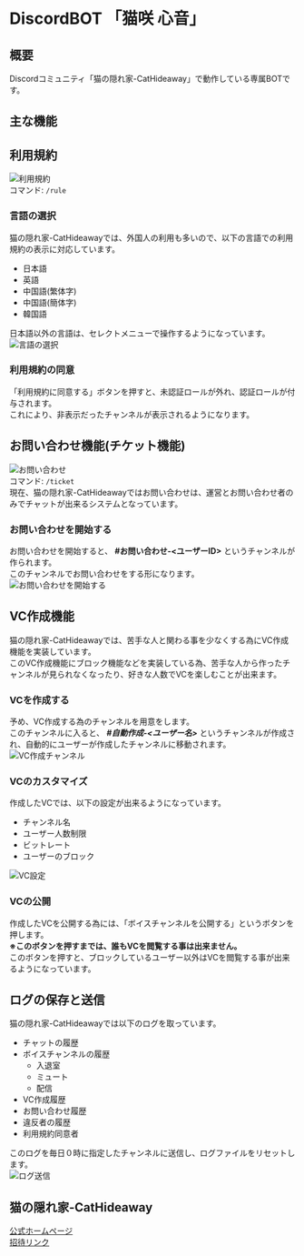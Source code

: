 # DiscordBOT 「猫咲 心音」

## 概要
Discordコミュニティ「猫の隠れ家-CatHideaway」で動作している専属BOTです。
## 主な機能
## 利用規約
![利用規約](https://cdn.discordapp.com/attachments/954745154407911454/1195257604247650395/image.png?ex=65b35563&is=65a0e063&hm=c3d20f00da510ceb480d6c261c58f274826a0fc49b53d34846112a6891283216&)<br>
コマンド: `/rule`<br>
### 言語の選択
猫の隠れ家-CatHideawayでは、外国人の利用も多いので、以下の言語での利用規約の表示に対応しています。<br>
- 日本語
- 英語
- 中国語(繁体字)
- 中国語(簡体字)
- 韓国語
  
日本語以外の言語は、セレクトメニューで操作するようになっています。<br>
![言語の選択](https://cdn.discordapp.com/attachments/954745154407911454/1196326806974898338/image.png?ex=65b73929&is=65a4c429&hm=4d4f6eacc3e71677191c09f7076a163982c08ea073d742b7463d523fa3c7e8e1&)
### 利用規約の同意
「利用規約に同意する」ボタンを押すと、未認証ロールが外れ、認証ロールが付与されます。<br>
これにより、非表示だったチャンネルが表示されるようになります。
## お問い合わせ機能(チケット機能)
![お問い合わせ](https://cdn.discordapp.com/attachments/954745154407911454/1195258917563940984/image.png?ex=65b3569c&is=65a0e19c&hm=9d2541884ca901c7bb76390a1a32622dcce6178748b2b0b6efb702b0c9eb2393&)<br>
コマンド: `/ticket`<br>
現在、猫の隠れ家-CatHideawayではお問い合わせは、運営とお問い合わせ者のみでチャットが出来るシステムとなっています。<br>
### お問い合わせを開始する
お問い合わせを開始すると、 **#お問い合わせ-<ユーザーID>** というチャンネルが作られます。<br>
このチャンネルでお問い合わせをする形になります。<br>
![お問い合わせを開始する](https://cdn.discordapp.com/attachments/954745154407911454/1195259461007314996/image.png?ex=65b3571e&is=65a0e21e&hm=fe849e78c100f80e8118a29b2baa1dcca87e8957bbdac4f46da4f2b2e5662f08&)
## VC作成機能
猫の隠れ家-CatHideawayでは、苦手な人と関わる事を少なくする為にVC作成機能を実装しています。<br>
このVC作成機能にブロック機能などを実装している為、苦手な人から作ったチャンネルが見られなくなったり、好きな人数でVCを楽しむことが出来ます。
### VCを作成する
予め、VC作成する為のチャンネルを用意をします。<br>
このチャンネルに入ると、 ***#自動作成-<ユーザー名>*** というチャンネルが作成され、自動的にユーザーが作成したチャンネルに移動されます。<br>
![VC作成チャンネル](https://cdn.discordapp.com/attachments/954745154407911454/1196330004611608616/image.png?ex=65b73c23&is=65a4c723&hm=1c177dc4a8df459935cf634a2b7770798af4183a925f4e95d109b99879ff0f5f&)
### VCのカスタマイズ
作成したVCでは、以下の設定が出来るようになっています。<br>
- チャンネル名
- ユーザー人数制限
- ビットレート
- ユーザーのブロック

![VC設定](https://cdn.discordapp.com/attachments/954745154407911454/1195260835212296244/image.png?ex=65b35865&is=65a0e365&hm=c73f3897a40a09c28b3fa49f096aeb9ff8816b851b9441eb99e67048e85fa819&)
### VCの公開
作成したVCを公開する為には、「ボイスチャンネルを公開する」というボタンを押します。<br>
__※このボタンを押すまでは、誰もVCを閲覧する事は出来ません。__<br>
このボタンを押すと、ブロックしているユーザー以外はVCを閲覧する事が出来るようになっています。
## ログの保存と送信
猫の隠れ家-CatHideawayでは以下のログを取っています。<br>
- チャットの履歴
- ボイスチャンネルの履歴
  - 入退室
  - ミュート
  - 配信
- VC作成履歴
- お問い合わせ履歴
- 違反者の履歴
- 利用規約同意者

このログを毎日０時に指定したチャンネルに送信し、ログファイルをリセットします。<br>
![ログ送信](https://cdn.discordapp.com/attachments/954745154407911454/1196335851056136323/image.png?ex=65b74195&is=65a4cc95&hm=ec47090d36c52014c57e71014000e939e1e6b2f6897320d4835cc9fa6b9a2cc2&)
## 猫の隠れ家-CatHideaway
[公式ホームページ](https://nekosanq.net/cathideaway.html)<br>
[招待リンク](https://nekosanq.net/cathideaway/invite)
